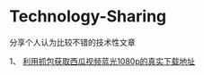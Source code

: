 # Technology-Sharing
分享个人认为比较不错的技术性文章

1、
[利用抓包获取西瓜视频蓝光1080p的真实下载地址](https://github.com/DMYJS/Technology-Sharing/issues/2)



